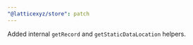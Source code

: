 ```yaml
---
"@latticexyz/store": patch
---
```


Added internal `getRecord` and `getStaticDataLocation` helpers.
